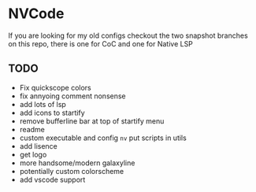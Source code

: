 # NVCode

If you are looking for my old configs checkout the two snapshot branches on this repo, there is one for CoC and one for Native LSP

## TODO
- Fix quickscope colors
- fix annyoing comment nonsense
- add lots of lsp
- add icons to startify
- remove bufferline bar at top of startify menu
- readme
- custom executable and config `nv` put scripts in utils
- add lisence
- get logo
- more handsome/modern galaxyline
- potentially custom colorscheme
- add vscode support


